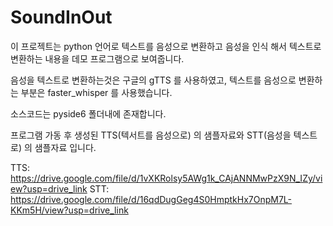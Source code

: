 # SoundInOut

이 프로젝트는 python 언어로 텍스트를 음성으로 변환하고 음성을 인식 해서 텍스트로 변환하는 내용을 데모 프로그램으로 보여줍니다.

음성을 텍스트로 변환하는것은 구글의 gTTS 를 사용하였고,
텍스트를 음성으로 변환하는 부분은 faster_whisper 를 사용했습니다.

소스코드는 pyside6 폴더내에 존재합니다.

프로그램 가동 후 생성된
TTS(텍서트를 음성으로) 의 샘플자료와
STT(음성을 텍스트로) 의 샘플자료 입니다.

TTS: https://drive.google.com/file/d/1vXKRolsy5AWg1k_CAjANNMwPzX9N_IZy/view?usp=drive_link
STT: https://drive.google.com/file/d/16qdDugGeg4S0HmptkHx7OnpM7L-KKm5H/view?usp=drive_link
